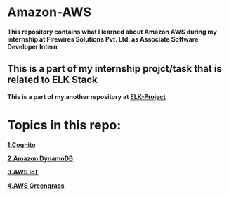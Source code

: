 # Amazon-AWS

**This repository contains what I learned about Amazon AWS during my internship at Firewires Solutions Pvt. Ltd. as Associate Software Developer Intern**

## This is a part of my internship projct/task that is related to ELK Stack

**This is a part of my another repository at **[ELK-Project](https://github.com/ShubhamJagtap2000/ELK-Project)****

# Topics in this repo:

**[1.Cognito](https://github.com/ShubhamJagtap2000/Amazon-AWS/tree/main/Cognito)**

**[2.Amazon DynamoDB](https://github.com/ShubhamJagtap2000/Amazon-AWS/tree/main/AWS%20Dynamo%20DB)**

**[3.AWS IoT](https://github.com/ShubhamJagtap2000/Amazon-AWS/tree/main/AWS%20IoT)**

**[4.AWS Greengrass](https://github.com/ShubhamJagtap2000/Amazon-AWS/tree/main/AWS%20IoT%20Greengrass)**
